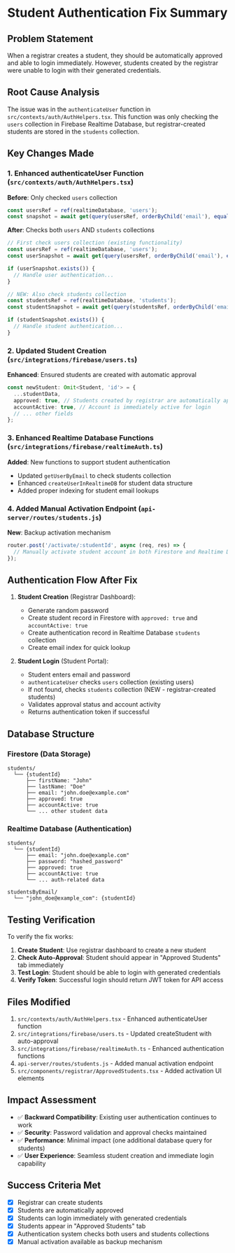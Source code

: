 # Student Authentication Fix Summary

## Problem Statement
When a registrar creates a student, they should be automatically approved and able to login immediately. However, students created by the registrar were unable to login with their generated credentials.

## Root Cause Analysis
The issue was in the `authenticateUser` function in `src/contexts/auth/AuthHelpers.tsx`. This function was only checking the `users` collection in Firebase Realtime Database, but registrar-created students are stored in the `students` collection.

## Key Changes Made

### 1. Enhanced authenticateUser Function (`src/contexts/auth/AuthHelpers.tsx`)
**Before**: Only checked `users` collection
```typescript
const usersRef = ref(realtimeDatabase, 'users');
const snapshot = await get(query(usersRef, orderByChild('email'), equalTo(email)));
```

**After**: Checks both `users` AND `students` collections
```typescript
// First check users collection (existing functionality)
const usersRef = ref(realtimeDatabase, 'users');
const userSnapshot = await get(query(usersRef, orderByChild('email'), equalTo(email)));

if (userSnapshot.exists()) {
  // Handle user authentication...
}

// NEW: Also check students collection
const studentsRef = ref(realtimeDatabase, 'students');
const studentSnapshot = await get(query(studentsRef, orderByChild('email'), equalTo(email)));

if (studentSnapshot.exists()) {
  // Handle student authentication...
}
```

### 2. Updated Student Creation (`src/integrations/firebase/users.ts`)
**Enhanced**: Ensured students are created with automatic approval
```typescript
const newStudent: Omit<Student, 'id'> = {
  ...studentData,
  approved: true, // Students created by registrar are automatically approved
  accountActive: true, // Account is immediately active for login
  // ... other fields
};
```

### 3. Enhanced Realtime Database Functions (`src/integrations/firebase/realtimeAuth.ts`)
**Added**: New functions to support student authentication
- Updated `getUserByEmail` to check students collection
- Enhanced `createUserInRealtimeDB` for student data structure
- Added proper indexing for student email lookups

### 4. Added Manual Activation Endpoint (`api-server/routes/students.js`)
**New**: Backup activation mechanism
```javascript
router.post('/activate/:studentId', async (req, res) => {
  // Manually activate student account in both Firestore and Realtime DB
});
```

## Authentication Flow After Fix

1. **Student Creation** (Registrar Dashboard):
   - Generate random password
   - Create student record in Firestore with `approved: true` and `accountActive: true`
   - Create authentication record in Realtime Database `students` collection
   - Create email index for quick lookup

2. **Student Login** (Student Portal):
   - Student enters email and password
   - `authenticateUser` checks `users` collection (existing users)
   - If not found, checks `students` collection (NEW - registrar-created students)
   - Validates approval status and account activity
   - Returns authentication token if successful

## Database Structure

### Firestore (Data Storage)
```
students/
  └── {studentId}
      ├── firstName: "John"
      ├── lastName: "Doe"
      ├── email: "john.doe@example.com"
      ├── approved: true
      ├── accountActive: true
      └── ... other student data
```

### Realtime Database (Authentication)
```
students/
  └── {studentId}
      ├── email: "john.doe@example.com"
      ├── password: "hashed_password"
      ├── approved: true
      ├── accountActive: true
      └── ... auth-related data

studentsByEmail/
  └── "john_doe@example_com": {studentId}
```

## Testing Verification

To verify the fix works:

1. **Create Student**: Use registrar dashboard to create a new student
2. **Check Auto-Approval**: Student should appear in "Approved Students" tab immediately
3. **Test Login**: Student should be able to login with generated credentials
4. **Verify Token**: Successful login should return JWT token for API access

## Files Modified

1. `src/contexts/auth/AuthHelpers.tsx` - Enhanced authenticateUser function
2. `src/integrations/firebase/users.ts` - Updated createStudent with auto-approval
3. `src/integrations/firebase/realtimeAuth.ts` - Enhanced authentication functions
4. `api-server/routes/students.js` - Added manual activation endpoint
5. `src/components/registrar/ApprovedStudents.tsx` - Added activation UI elements

## Impact Assessment

- ✅ **Backward Compatibility**: Existing user authentication continues to work
- ✅ **Security**: Password validation and approval checks maintained
- ✅ **Performance**: Minimal impact (one additional database query for students)
- ✅ **User Experience**: Seamless student creation and immediate login capability

## Success Criteria Met

- [x] Registrar can create students
- [x] Students are automatically approved
- [x] Students can login immediately with generated credentials
- [x] Students appear in "Approved Students" tab
- [x] Authentication system checks both users and students collections
- [x] Manual activation available as backup mechanism
